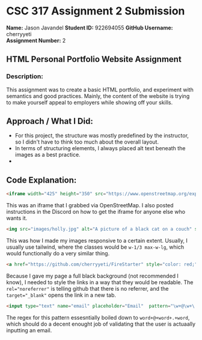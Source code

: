 # CSC 317 Assignment 2 Submission

**Name:** Jason Javandel
**Student ID:** 922694055
**GitHub Username:** cherryyeti  
**Assignment Number:** 2  


##  HTML Personal Portfolio Website Assignment

### Description:
This assignment was to create a basic HTML portfolio, and experiment with semantics and good practices. Mainly, the content of the website is trying to make yourself appeal to employers while showing off your skills.


## Approach / What I Did:
- For this project, the structure was mostly predefined by the instructor, so I didn't have to think too much about the overall layout.
- In terms of structuring elements, I always placed alt text beneath the images as a best practice.
- 

## Code Explanation:

```html
<iframe width="425" height="350" src="https://www.openstreetmap.org/export/embed.html?bbox=-122.48618602752687%2C37.718972229628875%2C-122.47671246528627%2C37.73013144497156&amp;layer=mapnik" style="border: 1px solid black"></iframe>
```

This was an iframe that I grabbed via OpenStreetMap. I also posted instructions in the Discord on how to get the iframe for anyone else who wants it.



```html
<img src="images/holly.jpg" alt="A picture of a black cat on a couch" style="width:30vw; max-width: 400px;">
```

This was how I made my images responsive to a certain extent. Usually, I usually use tailwind, where the classes would be `w-1/3 max-w-lg`, which would functionally do a very similar thing.



```html
<a href="https://github.com/cherryyeti/FireStarter" style="color: red;" rel="noreferrer" target="_blank">You can view the source code here!</a>
```

Because I gave my page a full black background (not recommended I know), I needed to style the links in a way that they would be readable. The `rel="noreferrer"` is telling github that there is no referrer, and the `target="_blank"` opens the link in a new tab.



```html
<input type="text" name="email" placeholder="Email"  pattern="\w+@\w+\.\w+" required>
```

The regex for this pattern essesntially boiled down to `word+@+word+.+word`, which should do a decent enought job of validating that the user is actuaally inputting an email.